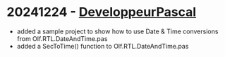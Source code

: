 # 20241224 - [DeveloppeurPascal](https://github.com/DeveloppeurPascal)

* added a sample project to show how to use Date & Time conversions from Olf.RTL.DateAndTime.pas
* added a SecToTime() function to Olf.RTL.DateAndTime.pas

